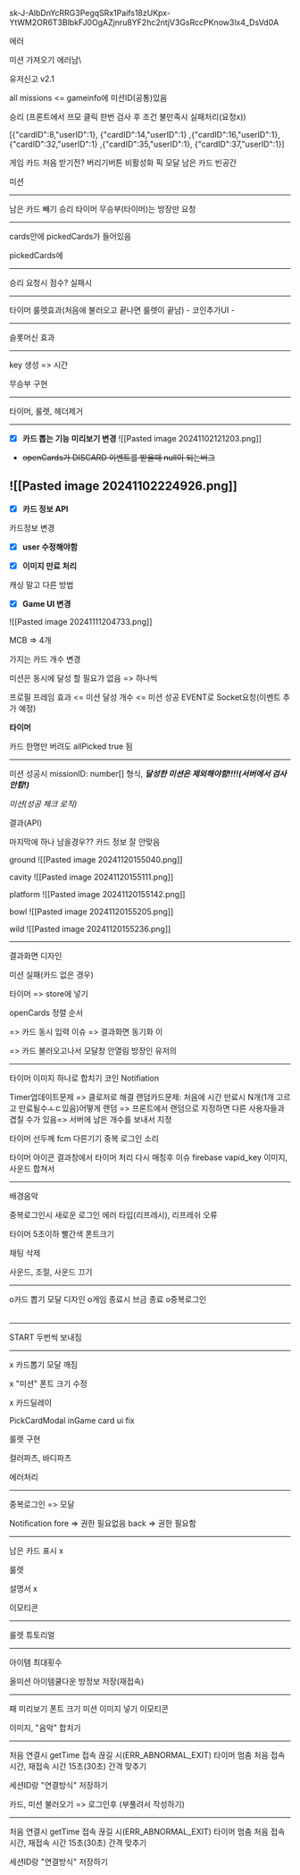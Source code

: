 sk-J-AlbDnYcRRG3PegqSRx1Paifs18zUKpx-YtWM2OR6T3BlbkFJ0OgAZjnru8YF2hc2ntjV3GsRccPKnow3lx4_DsVd0A

에러

미션 가져오기 에러남\

유저신고 v2.1

all missions <= gameinfo에 미션ID(공통)있음

승리 (프론트에서 쯔모 클릭 한번 검사 후 조건 불만족시 실패처리(요청x))

[{\"cardID\":8,\"userID\":1},
{\"cardID\":14,\"userID\":1}
,{\"cardID\":16,\"userID\":1},
{\"cardID\":32,\"userID\":1}
,{\"cardID\":35,\"userID\":1},
{\"cardID\":37,\"userID\":1}]

게임 카드 처음 받기전? 버리기버튼 비활성화
픽 모달 남은 카드 빈공간

미션

----------------------------------------------
남은 카드 빼기
승리
타이머
무승부(타이머)는 방장만 요청

----------------------------------------------

cards안에 pickedCards가 들어있음

pickedCards에

-----------------------

승리 요청시 점수?
실패시 

-------------

타이머
룰렛효과(처음에 불러오고 끝나면 룰렛이 끝남) - 
코인추가UI -

----------------

슬롯머신 효과

---

key 생성 => 시간



무승부 구현

---

타이머, 룰렛, 헤더제거

---
- [x] __카드 뽑는 기능 미리보기 변경__ 
	![[Pasted image 20241102121203.png]]

- ~~openCards가 DISCARD 이벤트를 받을때 null이 되는버그~~

![[Pasted image 20241102224926.png]]
---
- [x] __카드 정보 API__

카드정보 변경

- [x] __user 수정해야함__

- [x] __이미지 만료 처리__

캐싱 말고 다른 방법

- [x] __Game UI 변경__

![[Pasted image 20241111204733.png]]

MCB => 4개

가지는 카드 개수 변경

미션은 동시에 달성 할 필요가 없음 => 하나씩 

프로필 프레임 효과 <= 미션 달성 개수 <= 미션 성공 EVENT로 Socket요청(이벤트 추가 예정)


__타이머__


카드 한명만 버려도 allPicked true 됨



---

미션 성공시 missionID: number[] 형식, ___달성한 미션은 제외해야함!!!!(서버에서 검사 안함!)___


_미션(성공 체크 로직)_


결과(API)

마지막에 하나 남을경우??
카드 정보 잘 안맞음


ground
![[Pasted image 20241120155040.png]]

cavity
![[Pasted image 20241120155111.png]]

platform
![[Pasted image 20241120155142.png]]

bowl
![[Pasted image 20241120155205.png]]

wild
![[Pasted image 20241120155236.png]]

---

결과화면 디자인

미션 실패(카드 없은 경우)

타이머 => store에 넣기

openCards 정렬 순서


=> 카드 동시 입력 이슈
=> 결과화면 동기화 이

=> 카드 불러오고나서 모달창 안열림
방장인 유저의 


---

타이머
이미지 하나로 합치기
코인 Notifiation

Timer업데이트문제 => 클로저로 해결
랜덤카드문제: 처음에 시간 만료시 N개(1개 고르고 만료될수ㅗㄷ있음)어떻게 랜덤 => 프론트에서 랜덤으로 지정하면 다른 사용자들과 겹칠 수가 있음=> 서버에 남은 개수를 보내서 지정


타이머
선두께
fcm
다른기기 중복 로그인
소리

타이머 아이콘
결과창에서 타이머 처리
다시 매칭후 이슈
firebase vapid_key
이미지, 사운드 합쳐서

---

배경음악

중복로그인시 새로운 로그인 에러 타입(리프레시), 리프레쉬 오류

타이머  5초이하 빨간색 폰트크기

채팅 삭제

사운드, 조절, 사운드 끄기

---

o카드 뽑기 모달 디자인
o게임 종료시 브금 종료
o중복로그인 
###### 
---
START 두번씩 보내짐

---

x 카드뽑기 모달 깨짐

x "미션" 폰트 크기 수정

x 카드딜레이

PickCardModal inGame card ui fix

룰렛 구현

컬러파츠, 바디파츠

에러처리


---

중복로그인 => 모달

Notification 
fore => 권한 필요없음
back => 권한 필요함

---
남은 카드 표시 x

룰렛

설명서 x

이모티콘

---

룰렛
튜토리얼

---
아이템 최대횟수

올미션
아이템쿨다운
방정보 저장(재접속)

---

패 미리보기 폰트 크기
미션 이미지 넣기
이모티콘

이미지, "음악" 합치기 

---

처음 연결시 getTime 
접속 끊길 시(ERR_ABNORMAL_EXIT) 타이머 멈춤
처음 접속시간, 재접속 시간 15초(30초) 간격 맞추기


세션ID랑 "연결방식" 저장하기


카드, 미션 불러오기 => 로그인후 (부풀려서 작성하기)

---

처음 연결시 getTime 
접속 끊길 시(ERR_ABNORMAL_EXIT) 타이머 멈춤
처음 접속시간, 재접속 시간 15초(30초) 간격 맞추기


세션ID랑 "연결방식" 저장하기
